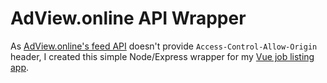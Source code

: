 # AdView.online API Wrapper

As [AdView.online's feed API](https://adview.online/publisher/feed-api) doesn't provide `Access-Control-Allow-Origin` header, I created this simple Node/Express wrapper for my [Vue job listing app](https://github.com/zsoltime/vue-job-listing).
